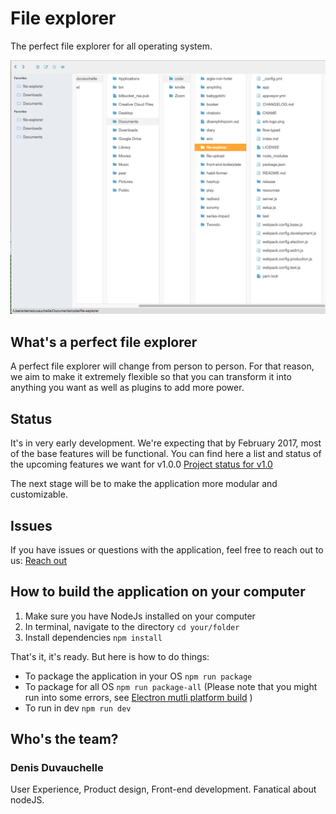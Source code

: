 # File explorer

The perfect file explorer for all operating system.

![Screenshot](https://github.com/desduvauchelle/file-explorer/raw/master/instructions/assets/screenshot.png)

## What's a perfect file explorer

A perfect file explorer will change from person to person. For that reason, we aim to make it extremely flexible so that you can transform it into anything you want as well as plugins to add more power.

## Status

It's in very early development. We're expecting that by February 2017, most of the base features will be functional. You can find here a list and status of the upcoming features we want for v1.0.0 [Project status for v1.0](https://github.com/desduvauchelle/file-explorer/projects/1)

The next stage will be to make the application more modular and customizable.

## Issues

If you have issues or questions with the application, feel free to reach out to us: [Reach out](https://github.com/desduvauchelle/file-explorer/issues)

## How to build the application on your computer

1. Make sure you have NodeJs installed on your computer
2. In terminal, navigate to the directory `cd your/folder`
3. Install dependencies `npm install`

That's it, it's ready. But here is how to do things:

- To package the application in your OS `npm run package`
- To package for all OS `npm run package-all` (Please note that you might run into some errors, see [Electron mutli platform build](https://github.com/electron-userland/electron-builder/wiki/Multi-Platform-Build) )
- To run in dev `npm run dev`

## Who's the team?

### Denis Duvauchelle

User Experience, Product design, Front-end development. Fanatical about nodeJS.
